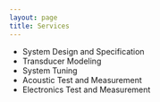 ```yaml
---
layout: page
title: Services
---
```


<p class="message">
  <ul>
       <li>System Design and Specification</li>
       <li>Transducer Modeling</li>
       <li>System Tuning</li>
       <li>Acoustic Test and Measurement</li>
       <li>Electronics Test and Measurement</li>
  </ul>
</p>


